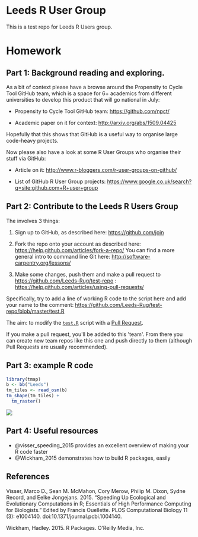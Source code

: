 # Leeds R User Group

This is a test repo for Leeds R Users group.

# Homework

## Part 1: Background reading and exploring.

As a bit of context please have a browse around the Propensity to Cycle Tool GitHub team, which is a space for 6+ academics from different universities to develop this product that will go national in July:

- Propensity to Cycle Tool GitHub team: https://github.com/npct/

- Academic paper on it for context: http://arxiv.org/abs/1509.04425

Hopefully that this shows that GitHub is a useful way to organise large code-heavy projects.

Now please also have a look at some R User Groups who organise their stuff via GitHub:

- Article on it: http://www.r-bloggers.com/r-user-groups-on-github/

- List of GitHub R User Group projects: https://www.google.co.uk/search?q=site:github.com+R+user+group

## Part 2: Contribute to the Leeds R Users Group

The involves 3 things:

1) Sign up to GitHub, as described here:
https://github.com/join


2) Fork the repo onto your account as described here:
https://help.github.com/articles/fork-a-repo/ 
You can find a more general intro to command line Git here: 
http://software-carpentry.org/lessons/

3) Make some changes, push them and make a pull request to https://github.com/Leeds-Rug/test-repo :
https://help.github.com/articles/using-pull-requests/


Specifically, try to add a line of working R code to the script here and add your name to the comment:
https://github.com/Leeds-Rug/test-repo/blob/master/test.R


The aim: to modify the [`test.R`](https://github.com/Leeds-Rug/test-repo/blob/master/test.R) script with a [Pull Request](https://help.github.com/articles/using-pull-requests/).

If you make a pull request, you'll be added to this 'team'. From there you can create new team repos like this one and push directly to them (although Pull Requests are usually recommended).

## Part 3: example R code


```r
library(tmap)
b <- bb("Leeds")
tm_tiles <- read_osm(b)
tm_shape(tm_tiles) +
  tm_raster()
```

![](README_files/figure-html/unnamed-chunk-1-1.png)

## Part 4: Useful resources

- @visser_speeding_2015 provides an excellent overview of making your R code faster
- @Wickham_2015 demonstrates how to build R packages, easily

## References

Visser, Marco D., Sean M. McMahon, Cory Merow, Philip M. Dixon, Sydne Record, and Eelke Jongejans. 2015. “Speeding Up Ecological and Evolutionary Computations in R; Essentials of High Performance Computing for Biologists.” Edited by Francis Ouellette. PLOS Computational Biology 11 (3): e1004140. doi:10.1371/journal.pcbi.1004140.

Wickham, Hadley. 2015. R Packages. O’Reilly Media, Inc.
